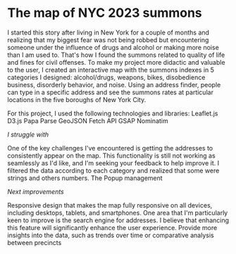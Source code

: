 # The map of NYC 2023 summons 
I started this story after living in New York for a couple of months and realizing that my biggest fear was not being robbed but encountering someone under the influence of drugs and alcohol or making more noise than I am used to. That's how I found the summons related to quality of life and fines for civil offenses.
To make my project more didactic and valuable to the user, I created an interactive map with the summons indexes in 5 categories I designed: alcohol/drugs, weapons, bikes, disobedience business, disorderly behavior, and noise. Using an address finder, people can type in a specific address and see the summons rates at particular locations in the five boroughs of New York City.

For this project, I used the following technologies and libraries:
Leaflet.js
D3.js
Papa Parse
GeoJSON
Fetch API
GSAP
Nominatim

*I struggle with*

One of the key challenges I've encountered is getting the addresses to consistently appear on the map. This functionality is still not working as seamlessly as I'd like, and I'm seeking your feedback to help improve it.
I filtered the data according to each category and realized that some were strings and others numbers.
The Popup management


*Next improvements*

Responsive design that makes the map fully responsive on all devices, including desktops, tablets, and smartphones.
One area that I'm particularly keen to improve is the search engine for addresses. I believe that enhancing this feature will significantly enhance the user experience.
Provide more insights into the data, such as trends over time or comparative analysis between precincts